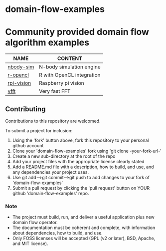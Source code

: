 # domain-flow-examples

Community provided domain flow algorithm examples
===================================================

NAME                         | CONTENT                        |
---------------------------- |------------------------------- |
[nbody-sim](nbody-sim)       | N-body simulation engine
[r-opencl](r-opencl)         | R with OpenCL integration
[rpi-vision](rpi-vision)     | Raspberry pi vision
[vfft](vfft)                 | Very fast FFT 

## Contributing

Contributions to this repository are welcomed.

To submit a project for inclusion:

1. Using the 'fork' button above, fork this repository to your personal github account 
2. Clone your 'domain-flow-examples' fork using 'git clone -your-fork-url-'
2. Create a new sub-directory at the root of the repo
3. Add your project files with the appropriate license clearly stated
4. Add a README.md file with a description, how to build, and use, and any dependencies your project uses.
5. Use git add-->git commit-->git push to add changes to your fork of 'domain-flow-examples'
6. Submit a pull request by clicking the 'pull request' button on YOUR github 'domain-flow-examples' repo.


### Note

* The project must build, run, and deliver a useful application plus new domain flow operator.
* The documentation must be coherent and complete, with information about dependencies, how to build, and use.
* Only FOSS licenses will be accepted (GPL (v2 or later), BSD, Apache, and MIT license).

